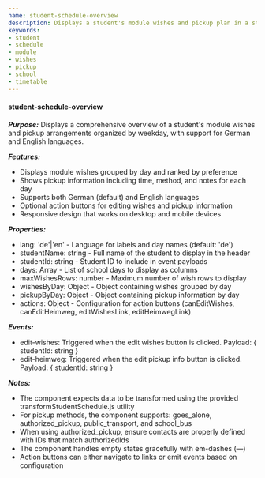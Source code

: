 ```yaml
---
name: student-schedule-overview
description: Displays a student's module wishes and pickup plan in a structured two-table format with language support
keywords:
- student
- schedule
- module
- wishes
- pickup
- school
- timetable
---
```


#### student-schedule-overview

***Purpose:***
Displays a comprehensive overview of a student's module wishes and pickup arrangements organized by weekday, with support for German and English languages.

***Features:***
- Displays module wishes grouped by day and ranked by preference
- Shows pickup information including time, method, and notes for each day
- Supports both German (default) and English languages
- Optional action buttons for editing wishes and pickup information
- Responsive design that works on desktop and mobile devices

***Properties:***
- lang: 'de'|'en' - Language for labels and day names (default: 'de')
- studentName: string - Full name of the student to display in the header
- studentId: string - Student ID to include in event payloads
- days: Array - List of school days to display as columns
- maxWishesRows: number - Maximum number of wish rows to display
- wishesByDay: Object - Object containing wishes grouped by day
- pickupByDay: Object - Object containing pickup information by day
- actions: Object - Configuration for action buttons (canEditWishes, canEditHeimweg, editWishesLink, editHeimwegLink)

***Events:***
- edit-wishes: Triggered when the edit wishes button is clicked. Payload: { studentId: string }
- edit-heimweg: Triggered when the edit pickup info button is clicked. Payload: { studentId: string }

***Notes:***
- The component expects data to be transformed using the provided transformStudentSchedule.js utility
- For pickup methods, the component supports: goes_alone, authorized_pickup, public_transport, and school_bus
- When using authorized_pickup, ensure contacts are properly defined with IDs that match authorizedIds
- The component handles empty states gracefully with em-dashes (—)
- Action buttons can either navigate to links or emit events based on configuration